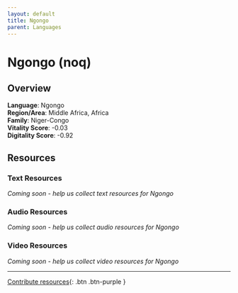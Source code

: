 ```yaml
---
layout: default
title: Ngongo
parent: Languages
---
```


# Ngongo (noq)

## Overview

**Language**: Ngongo  
**Region/Area**: Middle Africa, Africa  
**Family**: Niger-Congo  
**Vitality Score**: -0.03  
**Digitality Score**: -0.92  

## Resources

### Text Resources
*Coming soon - help us collect text resources for Ngongo*

### Audio Resources
*Coming soon - help us collect audio resources for Ngongo*

### Video Resources
*Coming soon - help us collect video resources for Ngongo*

---

[Contribute resources](https://fairtrain.github.io/){: .btn .btn-purple }
